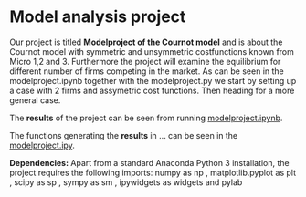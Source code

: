 # Model analysis project

Our project is titled **Modelproject of the Cournot model** and is about the Cournot model with symmetric and unsymmetric costfunctions known from Micro 1,2 and 3. Furthermore the project will examine the equilibrium for different number of firms competing in the market. As can be seen in the modelproject.ipynb together with the modelproject.py we start by setting up a case with 2 firms and assymetric cost functions. Then heading for a more general case. 

The **results** of the project can be seen from running [modelproject.ipynb](modelproject.ipynb).

The functions generating the **results** in ... can be seen in the [modelproject.ipy](modelproject.ipy).

**Dependencies:** Apart from a standard Anaconda Python 3 installation, the project requires the following imports: numpy as np , matplotlib.pyplot as plt ,  scipy as sp , sympy as sm , ipywidgets as widgets  and pylab